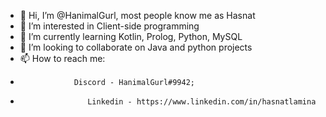 - 👋 Hi, I’m @HanimalGurl, most people know me as Hasnat
- 👀 I’m interested in Client-side programming
- 🌱 I’m currently learning Kotlin, Prolog, Python, MySQL
- 💞️ I’m looking to collaborate on Java and python projects
- 📫 How to reach me: 
-        	      Discord - HanimalGurl#9942;
-                    Linkedin - https://www.linkedin.com/in/hasnatlamina

<!---
HanimalGurl/HanimalGurl is a ✨ special ✨ repository because its `README.md` (this file) appears on your GitHub profile.
You can click the Preview link to take a look at your changes.
--->
